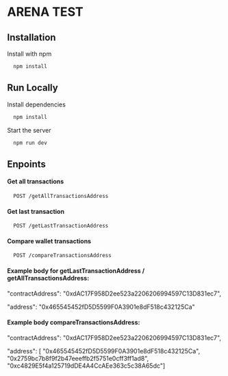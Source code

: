 
# ARENA TEST



## Installation

Install with npm

```bash
  npm install 
```


## Run Locally


Install dependencies

```bash
  npm install
```

Start the server

```bash
  npm run dev
```


## Enpoints

#### Get all transactions

```http
  POST /getAllTransactionsAddress
```

#### Get last transaction

```http
  POST /getLastTransactionAddress
```

#### Compare wallet transactions

```http
  POST /compareTransactionsAddress
```

#### Example body for getLastTransactionAddress /  getAllTransactionsAddress:

  "contractAddress": "0xdAC17F958D2ee523a2206206994597C13D831ec7", 

  "address": "0x465545452fD5D5599F0A3901e8dF518c432125Ca"


#### Example body compareTransactionsAddress:
 
  "contractAddress": "0xdAC17F958D2ee523a2206206994597C13D831ec7",
  
  "address": [ "0x465545452fD5D5599F0A3901e8dF518c432125Ca",
      "0x2759bc7b8f9f2b47eeeffb2f5751e0cff3ff1ad8",
      "0xc4829E5f4a125719dDE4A4CcAEe363c5c38A65dc"]
